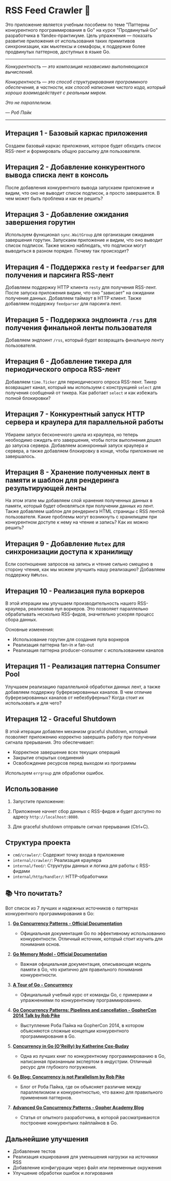 # RSS Feed Crawler 🚀

Это приложение является учебным пособием по теме "Паттерны конкурентного программирования в Go" на курсе "Продвинутый Go" разработчика в Yandex-практикуме. Цель упражнения — показать развитие приложения от использования таких примитивов синхронизации, как мьютексы и семафоры, к поддержке более продвинутых паттернов, доступных в языке Go.

---

*Конкурентность — это композиция независимо выполняющихся вычислений.*

*Конкурентность — это способ структурирования программного обеспечения, в частности, как способ написания чистого кода, который хорошо взаимодействует с реальным миром.*

*Это не параллелизм.*

*— Роб Пайк*

---

## Итерация 1 - Базовый каркас приложения

Создаем базовый каркас приложения, которое будет обходить список RSS-лент и формировать общую рассылку для пользователя.

## Итерация 2 - Добавление конкурентного вывода списка лент в консоль

После добавления конкурентного вывода запускаем приложение и видим, что оно не выводит список подписок, а просто завершается. В чем может быть проблема и как ее решить?

## Итерация 3 - Добавление ожидания завершения горутин

Используем функционал `sync.WaitGroup` для организации ожидания завершения горутин. Запускаем приложение и видим, что оно выводит список подписок. Также можно наблюдать, что подписки могут выводиться в разном порядке. Почему так происходит?

## Итерация 4 - Поддержка `resty` и `feedparser` для получения и парсинга RSS-лент

Добавляем поддержку HTTP клиента `resty` для получения RSS-лент. После запуска приложения видим, что оно "зависает" на ожидании получения данных. Добавляем таймаут в HTTP клиент. Также добавляем поддержку `feedparser` для парсинга лент.

## Итерация 5 - Поддержка эндпоинта `/rss` для получения финальной ленты пользователя

Добавляем эндпоинт `/rss`, который будет возвращать финальную ленту пользователя.

## Итерация 6 - Добавление тикера для периодического опроса RSS-лент

Добавляем `time.Ticker` для периодического опроса RSS-лент. Тикер возвращает канал, который мы используем с конструкцией `select` для получения сообщений от тикера. Как работает `select` и как избежать полной блокировки?

## Итерация 7 - Конкурентный запуск HTTP сервера и краулера для параллельной работы

Убираем запуск бесконечного цикла из краулера, но теперь необходимо ожидать его завершения, чтобы поток выполнения дошел до запуска сервера. Добавляем асинхронный запуск краулера и сервера, а также добавляем блокировку в конце, чтобы приложение не завершалось.

## Итерация 8 - Хранение полученных лент в памяти и шаблон для рендеринга результирующей ленты

На этом этапе мы добавляем слой хранения полученных данных в памяти, который будет обновляться при получении данных из лент. Также добавляем шаблон для рендеринга HTML страницы с RSS лентой пользователя. Какие проблемы могут возникнуть с хранилищем при конкурентном доступе к нему на чтение и запись? Как их можно решить?

## Итерация 9 - Добавление `Mutex` для синхронизации доступа к хранилищу

Если соотношение запросов на запись и чтение сильно смещено в сторону чтения, как мы можем улучшить нашу реализацию? Добавляем поддержку `RWMutex`.

## Итерация 10 - Реализация пула воркеров

В этой итерации мы улучшаем производительность нашего RSS-краулера, реализовав пул воркеров. Это позволяет параллельно обрабатывать несколько RSS-фидов, значительно ускоряя процесс сбора данных.

Основные изменения:

- Использование горутин для создания пула воркеров
- Реализация паттерна fan-in и fan-out
- Реализация паттерна producer-consumer с использованием каналов

## Итерация 11 - Реализация паттерна Consumer Pool

Улучшаем реализацию параллельной обработки данных лент, а также добавляем поддержку буферезированных каналов. В чем отличие буферезированных каналов от небезбуферных? Когда стоит их использовать и для чего?

## Итерация 12 - Graceful Shutdown

В этой итерации добавлен механизм graceful shutdown, который позволяет приложению корректно завершать работу при получении сигнала прерывания. Это обеспечивает:

- Корректное завершение всех текущих операций
- Закрытие открытых соединений
- Освобождение ресурсов перед выходом из программы

Используем `errgroup` для обработки ошибок.

## Использование

1. Запустите приложение:

2. Приложение начнет сбор данных с RSS-фидов и будет доступно по адресу `http://localhost:8080`.

3. Для graceful shutdown отправьте сигнал прерывания (Ctrl+C).

## Структура проекта

- `cmd/crawler/`: Содержит точку входа в приложение
- `internal/crawler/`: Реализация краулера
- `internal/feed/`: Структуры данных и логика для работы с RSS-фидами
- `internal/http/handler/`: HTTP-обработчики

## 📚 Что почитать?

Вот список из 7 лучших и надежных источников о паттернах конкурентного программирования в Go:

1. **[Go Concurrency Patterns - Official Documentation](https://go.dev/doc/effective_go#concurrency)**
   - Официальная документация Go по эффективному использованию конкурентности. Отличный источник, который стоит изучить для понимания основ.

2. **[Go Memory Model - Official Documentation](https://go.dev/ref/mem)**
   - Важная официальная документация, описывающая модель памяти в Go, что критично для правильного понимания конкурентности.

3. **[A Tour of Go - Concurrency](https://go.dev/tour/concurrency/1)**
   - Официальный учебный курс от команды Go, с примерами и упражнениями по конкурентному программированию.

4. **[Go Concurrency Patterns: Pipelines and cancellation - GopherCon 2014 Talk by Rob Pike](https://blog.golang.org/pipelines)**
   - Выступление Роба Пайка на GopherCon 2014, в котором объясняются сложные концепции конкурентного программирования в Go.

5. **[Concurrency in Go (O'Reilly) by Katherine Cox-Buday](https://www.oreilly.com/library/view/concurrency-in-go/9781491941294/)**
   - Одна из лучших книг по конкурентному программированию в Go, написанная признанным экспертом в индустрии. Отличный ресурс для глубокого погружения.

6. **[Go Blog: Concurrency is not Parallelism by Rob Pike](https://blog.golang.org/waza-talk)**
   - Блог от Роба Пайка, где он объясняет различие между параллелизмом и конкурентностью, что важно для правильного применения паттернов.

7. **[Advanced Go Concurrency Patterns - Gopher Academy Blog](https://blog.gopheracademy.com/composable-pipelines-pattern)**
   - Статья от опытного разработчика, в которой рассматриваются построение конкурентынх пайплайнов в Go.

## Дальнейшие улучшения

- Добавление тестов
- Реализация кэширования для уменьшения нагрузки на источники RSS
- Добавление конфигурации через файл или переменные окружения
- Улучшение обработки ошибок и логирования
